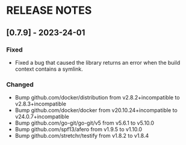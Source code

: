 # RELEASE NOTES

## [0.7.9] - 2023-24-01

### Fixed

- Fixed a bug that caused the library returns an error when the build context contains a symlink.

### Changed

- Bump github.com/docker/distribution from v2.8.2+incompatible to v2.8.3+incompatible
- Bump github.com/docker/docker from v20.10.24+incompatible to v24.0.7+incompatible
- Bump github.com/go-git/go-git/v5 from v5.6.1 to v5.10.0
- Bump github.com/spf13/afero from v1.9.5 to v1.10.0
- Bump github.com/stretchr/testify from v1.8.2 to v1.8.4
